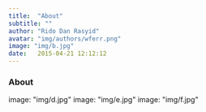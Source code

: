 ```yaml
---
title:  "About"
subtitle: ""
author: "Rido Dan Rasyid"
avatar: "img/authors/wferr.png"
image: "img/b.jpg"
date:   2015-04-21 12:12:12
---
```


### About
image: "img/d.jpg"
image: "img/e.jpg"
image: "img/f.jpg"



